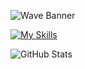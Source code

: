 ![Wave Banner](https://capsule-render.vercel.app/api?type=waving&color=gradient&height=200&section=header)

[![My Skills](https://skillicons.dev/icons?i=js,html,css,astro)](https://skillicons.dev)

![GitHub Stats](https://github-readme-stats.vercel.app/api?username=Javiipo&show_icons=true&count_private=true&hide=prs&theme=radical)
